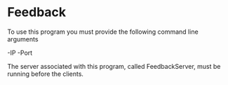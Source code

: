 Feedback
========

To use this program you must provide the following command line arguments

-IP <IP Address Here> -Port <Port Number Here>

The server associated with this program, called FeedbackServer, must be running before the clients.
